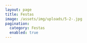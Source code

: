 ```yaml
---
layout: page
title: Festas
image: /assets/img/uploads/5-2-.jpg
pagination:
  category: Festas
  enabled: true
---
```

